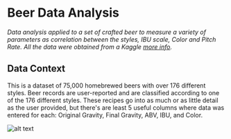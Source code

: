 # Beer Data Analysis

*Data analysis applied to a set of crafted beer to measure a variety of parameters as correlation between the styles, IBU scale, Color and Pitch Rate. All the data were obtained from a Kaggle [more info](https://www.kaggle.com/jtrofe/beer-recipes/home).*

## Data Context
This is a dataset of 75,000 homebrewed beers with over 176 different styles. Beer records are user-reported and are classified according to one of the 176 different styles. These recipes go into as much or as little detail as the user provided, but there's are least 5 useful columns where data was entered for each: Original Gravity, Final Gravity, ABV, IBU, and Color.

![alt text](https://static.vinepair.com/wp-content/uploads/2015/08/craft-beer-definition-inside-header.jpg)
